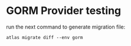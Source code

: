 # GORM Provider testing

run the next command to generate migration file:
```shell
atlas migrate diff --env gorm
```